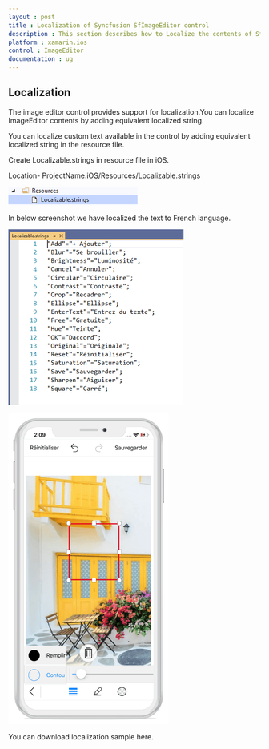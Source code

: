 ```yaml
---
layout : post
title : Localization of Syncfusion SfImageEditor control
description : This section describes how to Localize the contents of SfImageEditor control for Xamarin.iOS platform
platform : xamarin.ios
control : ImageEditor
documentation : ug
---
```


## Localization

The image editor control provides support for localization.You can localize ImageEditor contents by adding equivalent localized string.

You can localize custom text available in the control by adding equivalent localized string in the resource file.

Create Localizable.strings in resource file in iOS.

Location- ProjectName.iOS/Resources/Localizable.strings

![SfImageEditor](ImageEditor_images/iosresources.png)

In below screenshot we have localized the text to French language.

![SfImageEditor](ImageEditor_images/ioslocalizable.png)

![SfImageEditor](ImageEditor_images/localization.png)

You can download localization sample here.